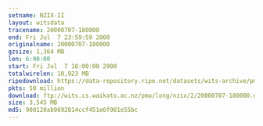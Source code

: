 ```yaml
---
setname: NZIX-II
layout: witsdata
tracename: 20000707-180000
end: Fri Jul  7 23:59:59 2000
originalname: 20000707-180000
gzsize: 1,364 MB
len: 6:00:00
start: Fri Jul  7 18:00:00 2000
totalwirelen: 10,923 MB
ripedownload: https://data-repository.ripe.net/datasets/wits-archive/pma/long/nzix/2/20000707-180000.gz
pkts: 50 million
download: ftp://wits.cs.waikato.ac.nz/pma/long/nzix/2/20000707-180000.gz
size: 3,545 MB
md5: 900120ab9692814ccf451e6f981e55bc
---
```

